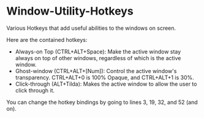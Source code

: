 # Window-Utility-Hotkeys
Various Hotkeys that add useful abilities to the windows on screen.

Here are the contained hotkeys:
- Always-on Top (CTRL+ALT+Space):
    Make the active window stay always on top of other windows, regardless of which is the active window.
- Ghost-window (CTRL+ALT+[Num]):
    Control the active window's transparency. CTRL+ALT+0 is 100% Opaque, and CTRL+ALT+1 is 30%.
- Click-through (ALT+Tilda):
    Makes the active window to allow the user to click through it.

You can change the hotkey bindings by going to lines 3, 19, 32, and 52 (and on).
